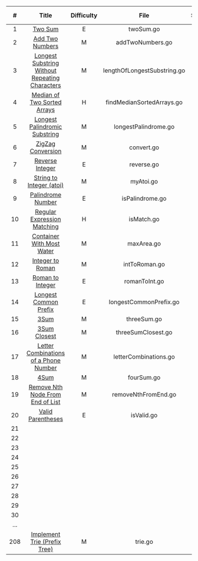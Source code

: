 |  #   |                            Title                             | Difficulty | File | Status | Tag  | Key Points |
| :--: | :----------------------------------------------------------: | :--------: | :--: | :----: | :--: | :--------: |
|  1   |      [ Two Sum](https://leetcode.com/problems/two-sum)       |     E      | twoSum.go |   1    | J |            |
|  2   | [Add Two Numbers](https://leetcode.com/problems/add-two-numbers) |     M      | addTwoNumbers.go |   1    |      |            |
|  3   | [ Longest Substring Without Repeating Characters](https://leetcode.com/problems/longest-substring-without-repeating-characters) |     M      | lengthOfLongestSubstring.go |   1    |  *  |            |
|  4   | [Median of Two Sorted Arrays](https://leetcode.com/problems/median-of-two-sorted-arrays) |     H      | findMedianSortedArrays.go |   1    |  **  |            |
|  5   | [Longest Palindromic Substring](https://leetcode.com/problems/longest-palindromic-substring) |     M      | longestPalindrome.go |   1    |  **  |            |
|  6   | [ZigZag Conversion](https://leetcode.com/problems/zigzag-conversion) |     M      | convert.go |   1    |  *  |            |
|  7   | [ Reverse Integer](https://leetcode.com/problems/reverse-integer) |     E      | reverse.go |   1    |      |            |
|  8   | [String to Integer (atoi)](https://leetcode.com/problems/string-to-integer-atoi) |     M      | myAtoi.go |   1    |      |            |
|  9   | [Palindrome Number](https://leetcode.com/problems/palindrome-number) |     E      | isPalindrome.go |   1    |  *  |            |
|  10  | [Regular Expression Matching](https://leetcode.com/problems/regular-expression-matching) | H | isMatch.go | 1 | * | dp |
|  11  | [ Container With Most Water](https://leetcode.com/problems/container-with-most-water) |     M      |         maxArea.go          |   1    |  J   |  |
|  12  | [Integer to Roman](https://leetcode.com/problems/integer-to-roman) |     M      |        intToRoman.go        |   1    |      |            |
|  13  | [Roman to Integer](https://leetcode.com/problems/roman-to-integer) |     E      |        romanToInt.go        |   1    |      |            |
|  14  | [Longest Common Prefix](https://leetcode.com/problems/longest-common-prefix) |     E      |   longestCommonPrefix.go    |   1    |  | 208.Trie |
|  15  | [3Sum](https://leetcode.com/problems/3sum) | M | threeSum.go | 1 | * |            |
|  16  | [3Sum Closest](https://leetcode.com/problems/3sum-closest) | M | threeSumClosest.go | 1 |      |            |
|  17  | [Letter Combinations of a Phone Number](https://leetcode.com/problems/letter-combinations-of-a-phone-number) | M | letterCombinations.go | 1 |      | Backtrack |
|  18  | [4Sum](https://leetcode.com/problems/4sum) | M | fourSum.go | 1 | * |  |
|  19  | [Remove Nth Node From End of List](https://leetcode.com/problems/remove-nth-node-from-end-of-list) | M | removeNthFromEnd.go | 1 |      | 2pointers |
|  20  | [Valid Parentheses](https://leetcode.com/problems/valid-parentheses) | E | isValid.go | 1 |      |            |
|  21  |                                                              |            |                             |        |      |            |
|  22  |                                                              |            |                             |        |      |            |
|  23  |                                                              |            |                             |        |      |            |
|  24  |                                                              |            |                             |        |      |            |
|  25  |                                                              |            |                             |        |      |            |
|  26  |                                                              |            |                             |        |      |            |
|  27  |                                                              |            |                             |        |      |            |
|  28  |                                                              |            |                             |        |      |            |
|  29  |                                                              |            |                             |        |      |            |
|  30  |                                                              |            |                             |        |      |            |
|  ...  |                                                              |            |                             |        |      |            |
|  208  | [Implement Trie (Prefix Tree)](https://leetcode.com/problems/implement-trie-prefix-tree) | M | trie.go | 1 |      |            |

